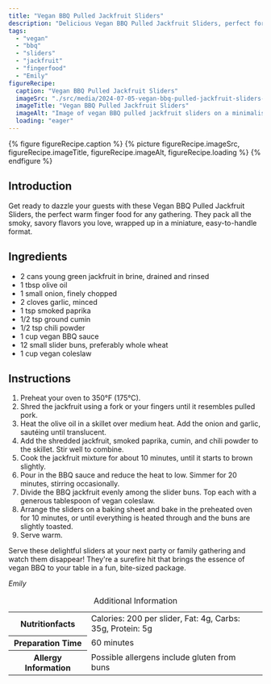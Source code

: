 ```yaml
---
title: "Vegan BBQ Pulled Jackfruit Sliders"
description: "Delicious Vegan BBQ Pulled Jackfruit Sliders, perfect for any gathering. Smoky, savory, and completely plant-based!"
tags:
  - "vegan"
  - "bbq"
  - "sliders"
  - "jackfruit"
  - "fingerfood"
  - "Emily"
figureRecipe: 
  caption: "Vegan BBQ Pulled Jackfruit Sliders"
  imageSrc: "./src/media/2024-07-05-vegan-bbq-pulled-jackfruit-sliders-8468.png"
  imageTitle: "Vegan BBQ Pulled Jackfruit Sliders"
  imageAlt: "Image of vegan BBQ pulled jackfruit sliders on a minimalist table, featuring smoky jackfruit and vegan coleslaw in toasted buns."
  loading: "eager"
---
```


{% figure figureRecipe.caption %}
{% picture figureRecipe.imageSrc, figureRecipe.imageTitle, figureRecipe.imageAlt, figureRecipe.loading %}
{% endfigure %}

## Introduction

Get ready to dazzle your guests with these Vegan BBQ Pulled Jackfruit Sliders, the perfect warm finger food for any gathering. They pack all the smoky, savory flavors you love, wrapped up in a miniature, easy-to-handle format.

## Ingredients

- 2 cans young green jackfruit in brine, drained and rinsed
- 1 tbsp olive oil
- 1 small onion, finely chopped
- 2 cloves garlic, minced
- 1 tsp smoked paprika
- 1/2 tsp ground cumin
- 1/2 tsp chili powder
- 1 cup vegan BBQ sauce
- 12 small slider buns, preferably whole wheat
- 1 cup vegan coleslaw

## Instructions

1. Preheat your oven to 350°F (175°C).
2. Shred the jackfruit using a fork or your fingers until it resembles pulled pork.
3. Heat the olive oil in a skillet over medium heat. Add the onion and garlic, sautéing until translucent.
4. Add the shredded jackfruit, smoked paprika, cumin, and chili powder to the skillet. Stir well to combine.
5. Cook the jackfruit mixture for about 10 minutes, until it starts to brown slightly.
6. Pour in the BBQ sauce and reduce the heat to low. Simmer for 20 minutes, stirring occasionally.
7. Divide the BBQ jackfruit evenly among the slider buns. Top each with a generous tablespoon of vegan coleslaw.
8. Arrange the sliders on a baking sheet and bake in the preheated oven for 10 minutes, or until everything is heated through and the buns are slightly toasted.
9. Serve warm.

Serve these delightful sliders at your next party or family gathering and watch them disappear! They're a surefire hit that brings the essence of vegan BBQ to your table in a fun, bite-sized package.

*Emily*

<table><caption class='sr-only'>Additional Information</caption><tr><th>Nutritionfacts</th><td>Calories: 200 per slider, Fat: 4g, Carbs: 35g, Protein: 5g&nbsp;</td></tr><tr><th>Preparation Time</th><td>60 minutes&nbsp;</td></tr><tr><th>Allergy Information</th><td>Possible allergens include gluten from buns&nbsp;</td></tr></table>

